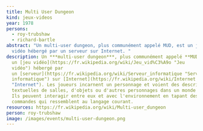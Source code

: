 ```yaml
---
title: Multi User Dungeon
kind: jeux-videos
year: 1978
persons:
  - roy-trubshaw
  - richard-bartle
abstract: "Un multi-user dungeon, plus communément appelé MUD, est un jeu
  vidéo hébergé par un serveur sur Internet. "
description: Un ***multi-user dungeon***, plus communément appelé **MUD**, est
  un [jeu vidéo](https://fr.wikipedia.org/wiki/Jeu_vid%C3%A9o "Jeu
  vidéo") hébergé par
  un [serveur](https://fr.wikipedia.org/wiki/Serveur_informatique "Serveur
  informatique") sur [Internet](https://fr.wikipedia.org/wiki/Internet
  "Internet"). Les joueurs incarnent un personnage et voient des descriptions
  textuelles de salles, d'objets ou d'autres personnages dans un monde virtuel.
  Ils peuvent interagir entre eux et avec l'environnement en tapant des
  commandes qui ressemblent au langage courant.
resources: https://fr.wikipedia.org/wiki/Multi-user_dungeon
person: roy-trubshaw
image: /images/events/multi-user-dungeon.png
---
```

